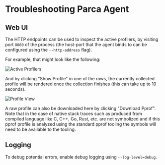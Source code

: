 # Troubleshooting Parca Agent

## Web UI

The HTTP endpoints can be used to inspect the active profilers, by visiting port `8080` of the process (the host-port that the agent binds to can be configured using the `--http-address` flag).

For example, that might look like the following:

![Active Profilers](/img/tutorial/activeprofilers.png)

And by clicking "Show Profile" in one of the rows, the currently collected profile will be rendered once the collection finishes (this can take up to 10 seconds).

![Profile View](/img/tutorial/profileview.png)

A raw profile can also be downloaded here by clicking "Download Pprof". Note that in the case of native stack traces such as produced from compiled language like C, C++, Go, Rust, etc. are not symbolized and if this pprof profile is analyzed using the standard pprof tooling the symbols will need to be available to the tooling.

## Logging

To debug potential errors, enable debug logging using `--log-level=debug`.
